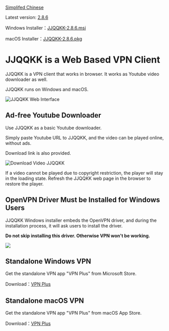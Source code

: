 
[Simplifed Chinese](README.md)

Latest version: [2.8.6](https://github.com/jjqqkk/jjqqkk/releases/tag/v2.8.6)

Windows Installer：[JJQQKK-2.8.6.msi](http://5.2.73.112/JJQQKK-2.8.6.msi)

macOS Installer：[JJQQKK-2.8.6.pkg](http://5.2.73.112/JJQQKK-2.8.6.pkg)

# JJQQKK is a Web Based VPN Client

JJQQKK is a VPN client that works in browser. It works as Youtube video downloader as well.

JJQQKK runs on Windows and macOS.

![JJQQKK Web Interface](images/jjqqkk.png)

## Ad-free Youtube Downloader

Use JJQQKK as a basic Youtube downloader. 

Simply paste Youtube URL to JJQQKK, and the video can be played online, without ads. 

Download link is also provided. 

![Download Video JJQQKK](images/jjqqkk-video-download.png)

If a video cannot be played due to copyright restriction, the player will stay 
in the loading state. Refresh the JJQQKK web page in the browser to restore the player.


## OpenVPN Driver Must be Installed for Windows Users

JJQQKK Windows installer embeds the OpenVPN driver, and 
during the installation process, it will ask users to install the driver.

**Do not skip installing this driver. Otherwise VPN won't be working.**

![](images/windows-install-driver.png)

## Standalone Windows VPN

Get the standalone VPN app "VPN Plus" from Microsoft Store.

Download：[VPN Plus](https://www.microsoft.com/store/apps/9PL39GSVGCGS)

## Standalone macOS VPN

Get the standalone VPN app "VPN Plus" from macOS App Store.

Download：[VPN Plus](https://apps.apple.com/app/id1202726435)